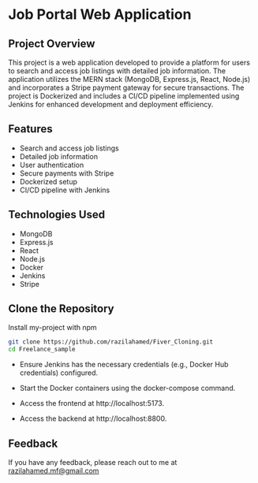 
# Job Portal Web Application

## Project Overview


This project is a web application developed to provide a platform for users to search and access job listings with detailed job information. The application utilizes the MERN stack (MongoDB, Express.js, React, Node.js) and incorporates a Stripe payment gateway for secure transactions. The project is Dockerized and includes a CI/CD pipeline implemented using Jenkins for enhanced development and deployment efficiency.




## Features

- Search and access job listings
- Detailed job information
- User authentication
- Secure payments with Stripe
- Dockerized setup
- CI/CD pipeline with Jenkins
## Technologies Used

- MongoDB
- Express.js
- React
- Node.js
- Docker
- Jenkins
- Stripe
## Clone the Repository

Install my-project with npm

```bash
git clone https://github.com/razilahamed/Fiver_Cloning.git
cd Freelance_sample

```

- Ensure Jenkins has the necessary credentials (e.g., Docker Hub credentials) configured.

- Start the Docker containers using the docker-compose command.
- Access the frontend at http://localhost:5173.
- Access the backend at http://localhost:8800.
## Feedback

If you have any feedback, please reach out to me at razilahamed.mf@gmail.com

